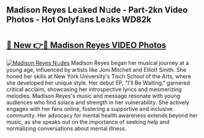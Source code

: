 ## Madison Reyes Le𝚊ked N𝚞de - Part-2kn Video Photos - Hot Onlyf𝚊ns Le𝚊ks WD82k

# <h2><a href="http://ac4662.deff.icu/?id=Madison+Reyes">🔗 New 👉🔴 Madison Reyes VIDEO Photos</a></h2>

[![Madison Reyes N𝚞des](https://i.imgur.com/rIISA9y.gif)](http://ac4662.deff.icu/?id=Madison+Reyes)
Madison Reyes began her musical journey at a young age, influenced by artists like Joni Mitchell and Elliott Smith. She honed her skills at New York University's Tisch School of the Arts, where she developed her unique style. Her debut EP, "I'll Be Waiting," garnered critical acclaim, showcasing her introspective lyrics and mesmerizing melodies. Madison Reyes's music and message resonate with young audiences who find solace and strength in her vulnerability. She actively engages with her fans online, fostering a supportive and inclusive community. Her advocacy for mental health awareness extends beyond her music, as she speaks out on the importance of seeking help and normalizing conversations about mental illness.
